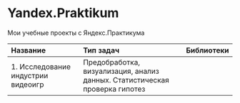 # Yandex.Praktikum

Мои учебные проекты с Яндекс.Практикума

|Название                               |Тип задач                                                                            |Библиотеки                               |
|:--------------------------------------|:------------------------------------------------------------------------------------|:----------------------------------------|
|1. Исследование индустрии видеоигр     |Предобработка, визуализация, анализ данных. Статистическая проверка гипотез          |                                         |
